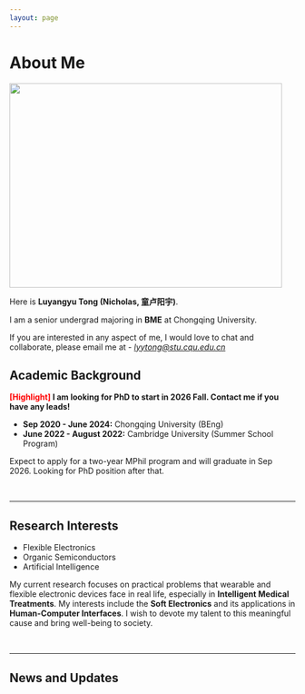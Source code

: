```yaml
---
layout: page
---
```


# About Me

<img src="https://SuperGrapee.github.io/luyangyutong.jpg" class="floatpic" width="480" height="360">

Here is **Luyangyu Tong (Nicholas, 童卢阳宇)**.

I am a senior undergrad majoring in **BME** at Chongqing University.

If you are interested in any aspect of me, I would love to chat and collaborate, please email me at - *lyytong@stu.cqu.edu.cn*

## Academic Background

**<font color='red'>[Highlight]</font> I am looking for PhD to start in 2026 Fall. Contact me if you have any leads!**

- **Sep 2020 - June 2024:** Chongqing University (BEng)
- **June 2022 - August 2022:** Cambridge University (Summer School Program)

Expect to apply for a two-year MPhil program and will graduate in Sep 2026. Looking for PhD position after that.

<br>

---

## Research Interests

- Flexible Electronics
- Organic Semiconductors
- Artificial Intelligence

My current research focuses on practical problems that wearable and flexible electronic devices face in real life, especially in **Intelligent Medical Treatments**. My interests include the **Soft Electronics** and its applications in **Human-Computer Interfaces**. I wish to devote my talent to this meaningful cause and bring well-being to society.

<br>

---

## News and Updates



<br>


